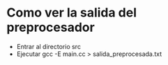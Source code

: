 # Como ver la salida del preprocesador

* Entrar al directorio src
* Ejecutar gcc -E main.cc > salida_preprocesada.txt
